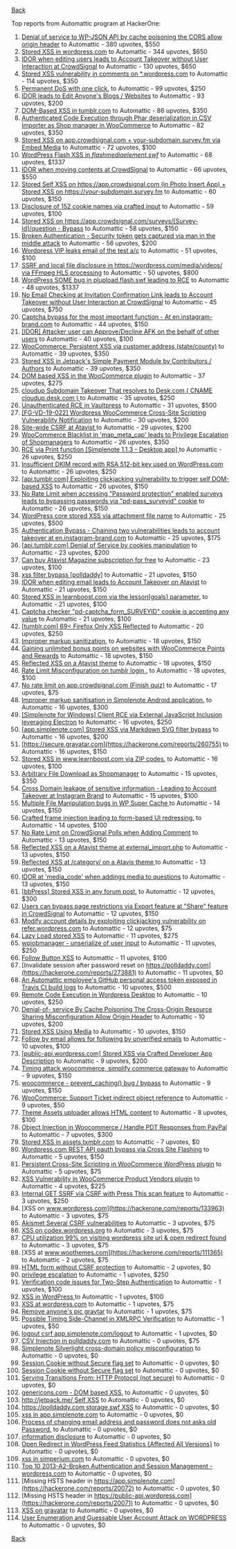 [Back](../README.md)

Top reports from Automattic program at HackerOne:

1. [Denial of service to WP-JSON API by cache poisoning the CORS allow origin header](https://hackerone.com/reports/591302) to Automattic - 380 upvotes, $550
2. [Stored XSS in wordpress.com](https://hackerone.com/reports/733248) to Automattic - 344 upvotes, $650
3. [IDOR when editing users leads to Account Takeover without User Interaction at CrowdSignal](https://hackerone.com/reports/915114) to Automattic - 130 upvotes, $650
4. [Stored XSS vulnerability in comments on *.wordpress.com](https://hackerone.com/reports/707720) to Automattic - 114 upvotes, $350
5. [Permanent DoS with one click.](https://hackerone.com/reports/975827) to Automattic - 99 upvotes, $250
6. [IDOR leads to Edit Anyone's Blogs / Websites](https://hackerone.com/reports/974222) to Automattic - 93 upvotes, $200
7. [DOM-Based XSS in tumblr.com](https://hackerone.com/reports/882546) to Automattic - 86 upvotes, $350
8. [Authenticated Code Execution through Phar deserialization in CSV Importer as Shop manager in WooCommerce](https://hackerone.com/reports/403083) to Automattic - 82 upvotes, $350
9. [Stored XSS on app.crowdsignal.com + your-subdomain.survey.fm via Embed Media](https://hackerone.com/reports/920005) to Automattic - 72 upvotes, $100
10. [WordPress Flash XSS in *flashmediaelement.swf*](https://hackerone.com/reports/134546) to Automattic - 68 upvotes, $1337
11. [IDOR when moving contents at CrowdSignal](https://hackerone.com/reports/915127) to Automattic - 66 upvotes, $550
12. [Stored Self XSS on https://app.crowdsignal.com (in Photo Insert App) + Stored XSS on https://*your-subdomain*.survey.fm](https://hackerone.com/reports/667188) to Automattic - 60 upvotes, $150
13. [Disclosure of 152 cookie names via crafted input](https://hackerone.com/reports/310105) to Automattic - 59 upvotes, $100
14. [Stored XSS on https://app.crowdsignal.com/surveys/[Survey-Id]/question - Bypass](https://hackerone.com/reports/974271) to Automattic - 58 upvotes, $150
15. [Broken Authentication - Security token gets captured via man in the middle attack](https://hackerone.com/reports/206650) to Automattic - 56 upvotes, $200
16. [Wordpress VIP leaks email of the test a/c](https://hackerone.com/reports/540301) to Automattic - 51 upvotes, $100
17. [SSRF and local file disclosure in https://wordpress.com/media/videos/ via FFmpeg HLS processing](https://hackerone.com/reports/237381) to Automattic - 50 upvotes, $800
18. [WordPress SOME bug in plupload.flash.swf leading to RCE](https://hackerone.com/reports/134738) to Automattic - 48 upvotes, $1337
19. [No Email Checking at Invitation Confirmation Link leads to Account Takeover without User Interaction at CrowdSignal](https://hackerone.com/reports/915110) to Automattic - 45 upvotes, $750
20. [Captcha bypass for the most important function - At en.instagram-brand.com](https://hackerone.com/reports/206653) to Automattic - 44 upvotes, $150
21. [[IDOR] Attacker user can Approve/Decline AFK on the behalf of other users](https://hackerone.com/reports/725569) to Automattic - 40 upvotes, $100
22. [WooCommerce: Persistent XSS via customer address (state/county)](https://hackerone.com/reports/530499) to Automattic - 39 upvotes, $350
23. [Stored XSS in Jetpack's Simple Payment Module by Contributors / Authors](https://hackerone.com/reports/402753) to Automattic - 39 upvotes, $350
24. [DOM based XSS in the WooCommerce plugin](https://hackerone.com/reports/507139) to Automattic - 37 upvotes, $275
25. [cloudup Subdomain Takeover That resolves to Desk.com ( CNAME cloudup.desk.com ) ](https://hackerone.com/reports/201796) to Automattic - 35 upvotes, $250
26. [Unauthenticated RCE in Vaultpress](https://hackerone.com/reports/236552) to Automattic - 31 upvotes, $500
27. [[FG-VD-19-022] Wordpress WooCommerce Cross-Site Scripting Vulnerability Notification](https://hackerone.com/reports/495583) to Automattic - 30 upvotes, $200
28. [Site-wide CSRF at Atavist ](https://hackerone.com/reports/951292) to Automattic - 29 upvotes, $200
29. [WooCommerce Blacklist in 'map_meta_cap' leads to Privilege Escalation of Shopmanagers](https://hackerone.com/reports/403039) to Automattic - 26 upvotes, $350
30. [RCE via Print function [Simplenote 1.1.3 - Desktop app] ](https://hackerone.com/reports/358049) to Automattic - 26 upvotes, $250
31. [Insufficient DKIM record with RSA 512-bit key used on WordPress.com](https://hackerone.com/reports/550937) to Automattic - 26 upvotes, $250
32. [[api.tumblr.com] Exploiting clickjacking vulnerability to trigger self DOM-based XSS](https://hackerone.com/reports/953579) to Automattic - 26 upvotes, $150
33. [No Rate Limit when accessing "Password protection" enabled surveys leads to bypassing passwords via "pd-pass_surveyid" cookie](https://hackerone.com/reports/905816) to Automattic - 26 upvotes, $150
34. [WordPress core stored XSS via attachment file name](https://hackerone.com/reports/139245) to Automattic - 25 upvotes, $500
35. [Authentication Bypass - Chaining two vulnerabilities leads to account takeover at en.instagram-brand.com](https://hackerone.com/reports/209008) to Automattic - 25 upvotes, $175
36. [[api.tumblr.com] Denial of Service by cookies manipulation](https://hackerone.com/reports/1005421) to Automattic - 23 upvotes, $200
37. [Can buy Atavist Magazine subscription for free](https://hackerone.com/reports/951230) to Automattic - 23 upvotes, $100
38. [xss filter bypass [polldaddy]](https://hackerone.com/reports/264832) to Automattic - 21 upvotes, $150
39. [IDOR when editing email leads to Account Takeover on Atavist](https://hackerone.com/reports/950881) to Automattic - 21 upvotes, $150
40. [Stored XSS in learnboost.com via the lesson[goals] parameter.](https://hackerone.com/reports/300270) to Automattic - 21 upvotes, $100
41. [Captcha checker "pd-captcha_form_SURVEYID" cookie is accepting any value](https://hackerone.com/reports/920357) to Automattic - 21 upvotes, $100
42. [[tumblr.com] 69\< Firefox Only  XSS Reflected](https://hackerone.com/reports/915756) to Automattic - 20 upvotes, $250
43. [Improper markup sanitization.](https://hackerone.com/reports/289823) to Automattic - 18 upvotes, $150
44. [Gaining unlimited bonus points on websites with WooCommerce Points and Rewards](https://hackerone.com/reports/592803) to Automattic - 18 upvotes, $150
45. [Reflected XSS on a Atavist theme](https://hackerone.com/reports/947790) to Automattic - 18 upvotes, $150
46. [Rate Limit Misconfiguration on tumblr login .](https://hackerone.com/reports/708917) to Automattic - 18 upvotes, $100
47. [No rate limit on app.crowdsignal.com (Finish quiz)](https://hackerone.com/reports/568832) to Automattic - 17 upvotes, $75
48. [Improper markup sanitisation in Simplenote Android application.](https://hackerone.com/reports/297547) to Automattic - 16 upvotes, $300
49. [[Simplenote for Windows] Client RCE via External JavaScript Inclusion leveraging Electron](https://hackerone.com/reports/291539) to Automattic - 16 upvotes, $250
50. [[app.simplenote.com] Stored XSS via Markdown SVG filter bypass](https://hackerone.com/reports/271007) to Automattic - 16 upvotes, $200
51. [https://secure.gravatar.com](https://hackerone.com/reports/260755) to Automattic - 16 upvotes, $150
52. [Stored XSS in www.learnboost.com via ZIP codes.](https://hackerone.com/reports/300812) to Automattic - 16 upvotes, $100
53. [Arbitrary File Download as Shopmanager](https://hackerone.com/reports/402473) to Automattic - 15 upvotes, $350
54. [Cross Domain leakage of sensitive information - Leading to Account Takeover at Instagram Brand](https://hackerone.com/reports/209352) to Automattic - 15 upvotes, $100
55. [Multiple File Manipulation bugs in WP Super Cache ](https://hackerone.com/reports/240886) to Automattic - 14 upvotes, $150
56. [Crafted frame injection leading to form-based UI redressing.](https://hackerone.com/reports/291683) to Automattic - 14 upvotes, $100
57. [No Rate Limit on CrowdSignal Polls when Adding Comment](https://hackerone.com/reports/488923) to Automattic - 13 upvotes, $150
58. [Reflected XSS on a Atavist theme at external_import.php](https://hackerone.com/reports/976657) to Automattic - 13 upvotes, $150
59. [Reflected XSS at /category/ on a Atavis theme ](https://hackerone.com/reports/950845) to Automattic - 13 upvotes, $150
60. [IDOR at 'media_code' when addings media to questions](https://hackerone.com/reports/915133) to Automattic - 13 upvotes, $150
61. [[bbPress] Stored XSS in any forum post.](https://hackerone.com/reports/151117) to Automattic - 12 upvotes, $300
62. [Users can bypass page restrictions via Export feature at "Share" feature in CrowdSignal](https://hackerone.com/reports/915140) to Automattic - 12 upvotes, $150
63. [Modify account details by exploiting clickjacking vulnerability on refer.wordpress.com](https://hackerone.com/reports/765355) to Automattic - 12 upvotes, $75
64. [Lazy Load stored XSS](https://hackerone.com/reports/152416) to Automattic - 11 upvotes, $275
65. [wpjobmanager - unserialize of user input](https://hackerone.com/reports/308489) to Automattic - 11 upvotes, $250
66. [Follow Button XSS](https://hackerone.com/reports/172574) to Automattic - 11 upvotes, $100
67. [Invalidate session after password reset on https://polldaddy.com](https://hackerone.com/reports/273881) to Automattic - 11 upvotes, $0
68. [An Automattic employee's GitHub personal access token exposed in Travis CI build logs](https://hackerone.com/reports/218264) to Automattic - 10 upvotes, $500
69. [Remote Code Execution in Wordpress Desktop](https://hackerone.com/reports/301458) to Automattic - 10 upvotes, $250
70. [Denial-of- service By Cache Poisoning The Cross-Origin Resource Sharing Misconfiguration Allow Origin Header](https://hackerone.com/reports/921704) to Automattic - 10 upvotes, $200
71. [Stored XSS Using Media](https://hackerone.com/reports/275386) to Automattic - 10 upvotes, $150
72. [Follow by email allows for following by unverified emails](https://hackerone.com/reports/762121) to Automattic - 10 upvotes, $100
73. [[public-api.wordpress.com] Stored XSS via Crafted Developer App Description](https://hackerone.com/reports/293743) to Automattic - 9 upvotes, $200
74. [Timing attack woocommerce, simplify commerce gateway](https://hackerone.com/reports/239359) to Automattic - 9 upvotes, $150
75. [woocommerce - prevent_caching() bug / bypass](https://hackerone.com/reports/241323) to Automattic - 9 upvotes, $150
76. [WooCommerce: Support Ticket indirect object reference](https://hackerone.com/reports/91599) to Automattic - 9 upvotes, $50
77. [Theme Assets uploader allows HTML content](https://hackerone.com/reports/769998) to Automattic - 8 upvotes, $100
78. [Object Injection in Woocommerce / Handle PDT Responses from PayPal](https://hackerone.com/reports/245228) to Automattic - 7 upvotes, $300
79. [Stored XSS in assets.txmblr.com](https://hackerone.com/reports/870703) to Automattic - 7 upvotes, $0
80. [Wordpress.com REST API oauth bypass via Cross Site Flashing](https://hackerone.com/reports/176308) to Automattic - 5 upvotes, $150
81. [Persistent Cross-Site Scripting in WooCommerce WordPress plugin](https://hackerone.com/reports/152692) to Automattic - 5 upvotes, $75
82. [XSS Vulnerability in WooCommerce Product Vendors plugin](https://hackerone.com/reports/253313) to Automattic - 4 upvotes, $225
83. [Internal GET SSRF via CSRF with Press This scan feature](https://hackerone.com/reports/110801) to Automattic - 3 upvotes, $250
84. [XSS on www.wordpress.com](https://hackerone.com/reports/133963) to Automattic - 3 upvotes, $75
85. [Akismet Several CSRF vulnerabilities](https://hackerone.com/reports/131108) to Automattic - 3 upvotes, $75
86. [XSS on codex.wordpress.org](https://hackerone.com/reports/104559) to Automattic - 3 upvotes, $75
87. [CPU utilization 99% on visiting wordpress site url & open redirect found](https://hackerone.com/reports/129091) to Automattic - 3 upvotes, $75
88. [XSS at www.woothemes.com](https://hackerone.com/reports/111365) to Automattic - 2 upvotes, $75
89. [HTML form without CSRF protection](https://hackerone.com/reports/7849) to Automattic - 2 upvotes, $0
90. [privilege escalation](https://hackerone.com/reports/13959) to Automattic - 1 upvotes, $250
91. [Verification code issues for Two-Step Authentication](https://hackerone.com/reports/67660) to Automattic - 1 upvotes, $100
92. [XSS in WordPress ](https://hackerone.com/reports/81736) to Automattic - 1 upvotes, $100
93. [XSS at wordpress.com](https://hackerone.com/reports/111500) to Automattic - 1 upvotes, $75
94. [Remove anyone's pic gravtar](https://hackerone.com/reports/101145) to Automattic - 1 upvotes, $75
95. [Possible Timing Side-Channel in XMLRPC Verification](https://hackerone.com/reports/107296) to Automattic - 1 upvotes, $50
96. [logout csrf app.simplenote.com/logout](https://hackerone.com/reports/13705) to Automattic - 1 upvotes, $0
97. [CSV Injection in polldaddy.com](https://hackerone.com/reports/92353) to Automattic - 0 upvotes, $75
98. [Simplenote Silverlight cross-domain policy misconfiguration](https://hackerone.com/reports/7571) to Automattic - 0 upvotes, $0
99. [Session Cookie without Secure flag set](https://hackerone.com/reports/7680) to Automattic - 0 upvotes, $0
100. [Session Cookie without Secure flag set](https://hackerone.com/reports/7843) to Automattic - 0 upvotes, $0
101. [Serving Transitions From: HTTP Protocol (not secure)](https://hackerone.com/reports/14803) to Automattic - 0 upvotes, $0
102. [genericons.com - DOM based XSS.](https://hackerone.com/reports/14305) to Automattic - 0 upvotes, $0
103. [http://jetpack.me/ Self XSS](https://hackerone.com/reports/14303) to Automattic - 0 upvotes, $0
104. [https://polldaddy.com storage.swf XSS](https://hackerone.com/reports/9522) to Automattic - 0 upvotes, $0
105. [xss in app.simplenote.com](https://hackerone.com/reports/13703) to Automattic - 0 upvotes, $0
106. [Process of changing email address and password does not asks old Password.](https://hackerone.com/reports/15777) to Automattic - 0 upvotes, $0
107. [information disclosure](https://hackerone.com/reports/13939) to Automattic - 0 upvotes, $0
108. [Open Redirect in WordPress Feed Statistics {Affected All Versions}](https://hackerone.com/reports/22142) to Automattic - 0 upvotes, $0
109. [xss in simperium.com](https://hackerone.com/reports/13746) to Automattic - 0 upvotes, $0
110. [Top 10 2013-A2-Broken Authentication and Session Management - wordpress.com](https://hackerone.com/reports/18503) to Automattic - 0 upvotes, $0
111. [Missing HSTS header in https://app.simplenote.com](https://hackerone.com/reports/20072) to Automattic - 0 upvotes, $0
112. [Missing HSTS header in https://public-api.wordpress.com](https://hackerone.com/reports/20071) to Automattic - 0 upvotes, $0
113. [XSS on gravatar](https://hackerone.com/reports/13794) to Automattic - 0 upvotes, $0
114. [User Enumeration and Guessable User Account Attack on WORDPRESS](https://hackerone.com/reports/16439) to Automattic - 0 upvotes, $0


[Back](../README.md)